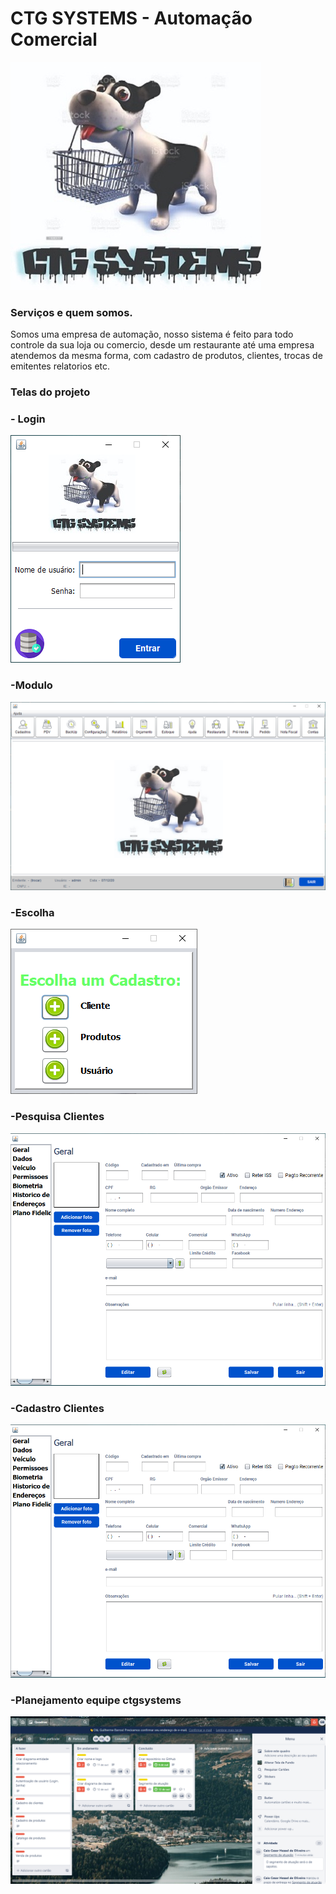 # CTG SYSTEMS - Automação Comercial


![](https://github.com/GuiBarrosFACENS/ProjetoCTG/blob/main/ctgORIGINAL.jpeg)

### Serviços e quem somos.
Somos uma empresa de automação, nosso sistema é feito para todo controle da sua loja ou comercio, desde um restaurante até uma empresa
atendemos da mesma forma, com cadastro de produtos, clientes, trocas de emitentes relatorios etc.

### Telas do projeto
### - Login

![](https://github.com/GuiBarrosFACENS/ProjetoCTG/blob/main/loginATUAL.png)

### -Modulo

![](https://github.com/GuiBarrosFACENS/ProjetoCTG/blob/main/framemodulo.png)

### -Escolha

![](https://github.com/GuiBarrosFACENS/ProjetoCTG/blob/main/frameescolha.png)

### -Pesquisa Clientes

![](https://github.com/GuiBarrosFACENS/ProjetoCTG/blob/main/framecadastrocliente.png)

### -Cadastro Clientes

![](https://github.com/GuiBarrosFACENS/ProjetoCTG/blob/main/framecadastrocliente.png)


### -Planejamento equipe ctgsystems

![](https://github.com/GuiBarrosFACENS/ProjetoCTG/blob/main/trello.png)
